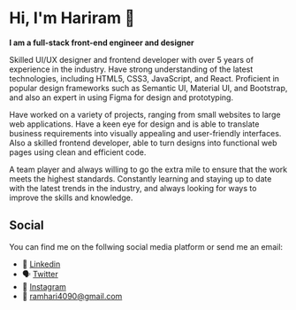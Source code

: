 # Hi, I'm Hariram :wave:

**I am a full-stack front-end engineer and designer**

Skilled UI/UX designer and frontend developer with over 5 years of experience in the industry. Have strong understanding of the latest technologies, including HTML5, CSS3, JavaScript, and React. Proficient in popular design frameworks such as Semantic UI, Material UI, and Bootstrap, and also an expert in using Figma for design and prototyping.

Have worked on a variety of projects, ranging from small websites to large web applications. Have a keen eye for design and is able to translate business requirements into visually appealing and user-friendly interfaces. Also a skilled frontend developer, able to turn designs into functional web pages using clean and efficient code.

A team player and always willing to go the extra mile to ensure that the work meets the highest standards. Constantly learning and staying up to date with the latest trends in the industry, and always looking for ways to improve the skills and knowledge.

## Social
You can find me on the follwing social media platform or send me an email:

- :necktie:	[Linkedin](https://www.linkedin.com/in/iamhariram/)
- :speaking_head: [Twitter](https://twitter.com/ramhari4090)
- :camera_flash: [Instagram](https://www.instagram.com/_.ram_hari._/)
- :e-mail: ramhari4090@gmail.com 

